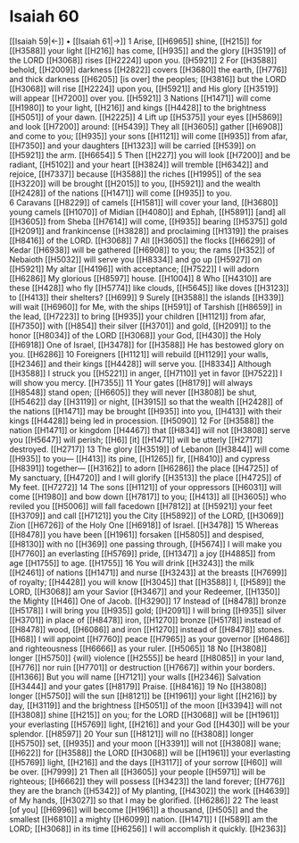 # Isaiah 60
[[Isaiah 59|←]] • [[Isaiah 61|→]]
1 Arise, [[H6965]] shine, [[H215]] for [[H3588]] your light [[H216]] has come, [[H935]] and the glory [[H3519]] of the LORD [[H3068]] rises [[H2224]] upon you. [[H5921]] 
2 For [[H3588]] behold, [[H2009]] darkness [[H2822]] covers [[H3680]] the earth, [[H776]] and thick darkness [[H6205]] [is over] the peoples; [[H3816]] but the LORD [[H3068]] will rise [[H2224]] upon you, [[H5921]] and His glory [[H3519]] will appear [[H7200]] over you. [[H5921]] 
3 Nations [[H1471]] will come [[H1980]] to your light, [[H216]] and kings [[H4428]] to the brightness [[H5051]] of your dawn. [[H2225]] 
4 Lift up [[H5375]] your eyes [[H5869]] and look [[H7200]] around: [[H5439]] They all [[H3605]] gather [[H6908]] and come to you; [[H935]] your sons [[H1121]] will come [[H935]] from afar, [[H7350]] and your daughters [[H1323]] will be carried [[H539]] on [[H5921]] the arm. [[H6654]] 
5 Then [[H227]] you will look [[H7200]] and be radiant, [[H5102]] and your heart [[H3824]] will tremble [[H6342]] and rejoice, [[H7337]] because [[H3588]] the riches [[H1995]] of the sea [[H3220]] will be brought [[H2015]] to you, [[H5921]] and the wealth [[H2428]] of the nations [[H1471]] will come [[H935]] to you.  
6 Caravans [[H8229]] of camels [[H1581]] will cover your land, [[H3680]] young camels [[H1070]] of Midian [[H4080]] and Ephah, [[H5891]] [and] all [[H3605]] from Sheba [[H7614]] will come, [[H935]] bearing [[H5375]] gold [[H2091]] and frankincense [[H3828]] and proclaiming [[H1319]] the praises [[H8416]] of the LORD. [[H3068]] 
7 All [[H3605]] the flocks [[H6629]] of Kedar [[H6938]] will be gathered [[H6908]] to you;  the rams [[H352]] of Nebaioth [[H5032]] will serve you [[H8334]] and go up [[H5927]] on [[H5921]] My altar [[H4196]] with acceptance; [[H7522]] I will adorn [[H6286]] My glorious [[H8597]] house. [[H1004]] 
8 Who [[H4310]] are these [[H428]] who fly [[H5774]] like clouds, [[H5645]] like doves [[H3123]] to [[H413]] their shelters? [[H699]] 
9 Surely [[H3588]] the islands [[H339]] will wait [[H6960]] for Me,  with the ships [[H591]] of Tarshish [[H8659]] in the lead, [[H7223]] to bring [[H935]] your children [[H1121]] from afar, [[H7350]] with [[H854]] their silver [[H3701]] and gold, [[H2091]] to the honor [[H8034]] of the LORD [[H3068]] your God, [[H430]] the Holy [[H6918]] One of Israel, [[H3478]] for [[H3588]] He has bestowed glory on you. [[H6286]] 
10 Foreigners [[H1121]] will rebuild [[H1129]] your walls, [[H2346]] and their kings [[H4428]] will serve you. [[H8334]] Although [[H3588]] I struck you [[H5221]] in anger, [[H7110]] yet in favor [[H7522]] I will show you mercy. [[H7355]] 
11 Your gates [[H8179]] will always [[H8548]] stand open; [[H6605]] they will never [[H3808]] be shut, [[H5462]] day [[H3119]] or night, [[H3915]] so that the wealth [[H2428]] of the nations [[H1471]] may be brought [[H935]] into you, [[H413]] with their kings [[H4428]] being led in procession. [[H5090]] 
12 For [[H3588]] the nation [[H1471]] or kingdom [[H4467]] that [[H834]] will not [[H3808]] serve you [[H5647]] will perish; [[H6]] [it] [[H1471]] will be utterly [[H2717]] destroyed. [[H2717]] 
13 The glory [[H3519]] of Lebanon [[H3844]] will come [[H935]] to you— [[H413]] its pine, [[H1265]] fir, [[H8410]] and cypress [[H8391]] together— [[H3162]] to adorn [[H6286]] the place [[H4725]] of My sanctuary, [[H4720]] and I will glorify [[H3513]] the place [[H4725]] of My feet. [[H7272]] 
14 The sons [[H1121]] of your oppressors [[H6031]] will come [[H1980]] and bow down [[H7817]] to you; [[H413]] all [[H3605]] who reviled you [[H5006]] will fall facedown [[H7812]] at [[H5921]] your feet [[H3709]] and call [[H7121]] you  the City [[H5892]] of the LORD, [[H3069]] Zion [[H6726]] of the Holy One [[H6918]] of Israel. [[H3478]] 
15 Whereas [[H8478]] you have been [[H1961]] forsaken [[H5805]] and despised, [[H8130]] with no [[H369]] one passing through, [[H5674]] I will make you [[H7760]] an everlasting [[H5769]] pride, [[H1347]] a joy [[H4885]] from age [[H1755]] to age. [[H1755]] 
16 You will drink [[H3243]] the milk [[H2461]] of nations [[H1471]] and nurse [[H3243]] at the breasts [[H7699]] of royalty; [[H4428]] you will know [[H3045]] that [[H3588]] I, [[H589]] the LORD, [[H3068]] am your Savior [[H3467]] and your Redeemer, [[H1350]] the Mighty [[H46]] One of Jacob. [[H3290]] 
17 Instead of [[H8478]] bronze [[H5178]] I will bring you [[H935]] gold; [[H2091]] I will bring [[H935]] silver [[H3701]] in place of [[H8478]] iron, [[H1270]] bronze [[H5178]] instead of [[H8478]] wood, [[H6086]] and iron [[H1270]] instead of [[H8478]] stones. [[H68]] I will appoint [[H7760]] peace [[H7965]] as your governor [[H6486]] and righteousness [[H6666]] as your ruler. [[H5065]] 
18 No [[H3808]] longer [[H5750]] {will} violence [[H2555]] be heard [[H8085]] in your land, [[H776]] nor ruin [[H7701]] or destruction [[H7667]] within your borders. [[H1366]] But you will name [[H7121]] your walls [[H2346]] Salvation [[H3444]] and your gates [[H8179]] Praise. [[H8416]] 
19 No [[H3808]] longer [[H5750]] will the sun [[H8121]] be [[H1961]] your light [[H216]] by day, [[H3119]] and the brightness [[H5051]] of the moon [[H3394]] will not [[H3808]] shine [[H215]] on you;  for the LORD [[H3068]] will be [[H1961]] your  everlasting [[H5769]] light, [[H216]] and your God [[H430]] will be your splendor. [[H8597]] 
20 Your sun [[H8121]] will no [[H3808]] longer [[H5750]] set, [[H935]] and your moon [[H3391]] will not [[H3808]] wane; [[H622]] for [[H3588]] the LORD [[H3068]] will be [[H1961]] your everlasting [[H5769]] light, [[H216]] and the days [[H3117]] of your sorrow [[H60]] will be over. [[H7999]] 
21 Then all [[H3605]] your people [[H5971]] will be righteous; [[H6662]] they will possess [[H3423]] the land forever; [[H776]] they are the branch [[H5342]] of My planting, [[H4302]] the work [[H4639]] of My hands, [[H3027]] so that I may be glorified. [[H6286]] 
22 The least [of you] [[H6996]] will become [[H1961]] a thousand, [[H505]] and the smallest [[H6810]] a mighty [[H6099]] nation. [[H1471]] I [[H589]] am the LORD; [[H3068]] in its time [[H6256]] I will accomplish it quickly. [[H2363]] 
